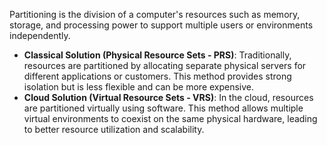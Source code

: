 Partitioning is the division of a computer's resources such as memory, storage, and processing power to support multiple users or environments independently.

- **Classical Solution (Physical Resource Sets - PRS)**: Traditionally, resources are partitioned by allocating separate physical servers for different applications or customers. This method provides strong isolation but is less flexible and can be more expensive.
- **Cloud Solution (Virtual Resource Sets - VRS)**: In the cloud, resources are partitioned virtually using software. This method allows multiple virtual environments to coexist on the same physical hardware, leading to better resource utilization and scalability.